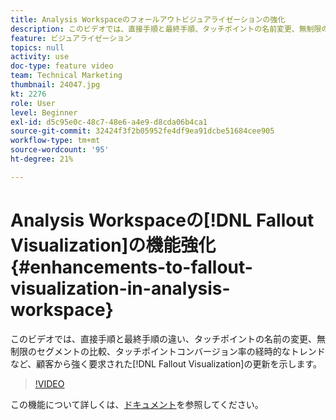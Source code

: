 ```yaml
---
title: Analysis Workspaceのフォールアウトビジュアライゼーションの強化
description: このビデオでは、直接手順と最終手順、タッチポイントの名前変更、無制限のセグメントの比較、経時的なタッチポイントコンバージョン率のトレンド追跡など、顧客から強く要求されたフォールアウトビジュアライゼーションを示します。
feature: ビジュアライゼーション
topics: null
activity: use
doc-type: feature video
team: Technical Marketing
thumbnail: 24047.jpg
kt: 2276
role: User
level: Beginner
exl-id: d5c95e0c-48c7-48e6-a4e9-d8cda06b4ca1
source-git-commit: 32424f3f2b05952fe4df9ea91dcbe51684cee905
workflow-type: tm+mt
source-wordcount: '95'
ht-degree: 21%

---
```


# Analysis Workspaceの[!DNL Fallout Visualization]の機能強化 {#enhancements-to-fallout-visualization-in-analysis-workspace}

このビデオでは、直接手順と最終手順の違い、タッチポイントの名前の変更、無制限のセグメントの比較、タッチポイントコンバージョン率の経時的なトレンドなど、顧客から強く要求された[!DNL Fallout Visualization]の更新を示します。

>[!VIDEO](https://video.tv.adobe.com/v/24047/?quality=12)

この機能について詳しくは、[ドキュメント](https://marketing.adobe.com/resources/help/ja_JP/analytics/analysis-workspace/fallout_flow.html)を参照してください。
